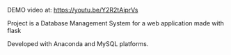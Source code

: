 DEMO video at: https://youtu.be/Y2R2tAiprVs

Project is a Database Management System for a web application made with flask

Developed with Anaconda and MySQL platforms.
